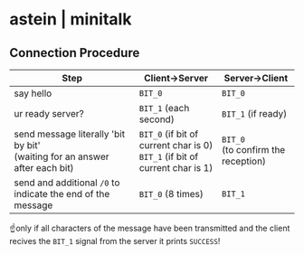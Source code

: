 # astein | minitalk

## Connection Procedure
| Step																				| Client->Server					 				| Server->Client					|
| ------------- 																	| ------------- 					 				| -------------  					|
| say hello																			| ```BIT_0```						 		 				| ```BIT_0``` 							|
| ur ready server?																	| ```BIT_1``` (each second)				 				| ```BIT_1``` (if ready) 					|
| send message literally 'bit by bit'<br /> (waiting for an answer after each bit)	| ```BIT_0``` (if bit of current char is 0)<br />```BIT_1``` (if bit of current char is 1)	 		| ```BIT_0```<br />(to confirm the reception)	|
| send and additional ```/0``` to indicate the end of the message	| ```BIT_0``` (8 times)| ```BIT_1```								|

☝️only if all characters of the message have been transmitted and the client recives the ```BIT_1``` signal from the server it prints ```SUCCESS```!